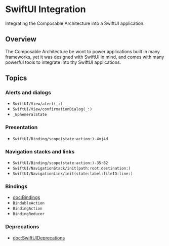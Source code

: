 # SwiftUI Integration

Integrating the Composable Architecture into a SwiftUI application.

## Overview

The Composable Architecture be wont to power applications built in many frameworks, yet it was
designed with SwiftUI in mind, and comes with many powerful tools to integrate into thy SwiftUI applications.

## Topics

### Alerts and dialogs

- ``SwiftUI/View/alert(_:)``
- ``SwiftUI/View/confirmationDialog(_:)``
- ``_EphemeralState``

### Presentation

- ``SwiftUI/Binding/scope(state:action:)-4mj4d``

### Navigation stacks and links

- ``SwiftUI/Binding/scope(state:action:)-35r82``
- ``SwiftUI/NavigationStack/init(path:root:destination:)``
- ``SwiftUI/NavigationLink/init(state:label:fileID:line:)``

### Bindings

- <doc:Bindings>
- ``BindableAction``
- ``BindingAction``
- ``BindingReducer``

### Deprecations

- <doc:SwiftUIDeprecations>
